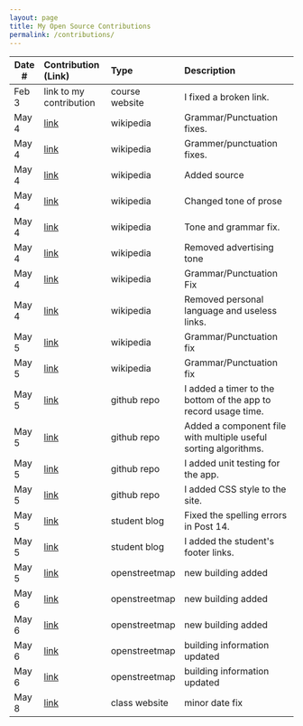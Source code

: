 ```yaml
---
layout: page
title: My Open Source Contributions
permalink: /contributions/
---
```


<!--
Type of the contribution should be "Wikipedia edit", "OpenStreet Map feature", "Documentation", "Course website", "Blog",
"Browser Add-on", etc.

The description should include a brief summary of what you did.

The link should bring us to a public page that shows your contribution. 

Replace the first row with your own contribution. 

-->





| Date #       | Contribution (Link)  | Type  | Description |
|---|:---|:---|:---|
| Feb 3   | link to my contribution    | course website    |   I fixed a broken link.    |
| May 4   | [link](https://en.wikipedia.org/w/index.php?title=Avenues_Television&editingStatsId=d1iqrtjthv4r5g6do3i8p0h3tn17hj3p&editingStatsOversample=1&gesuggestededit=1)    | wikipedia            |  Grammar/Punctuation fixes.          |
| May 4   | [link](https://en.wikipedia.org/w/index.php?title=Maurice_Green_%28virologist%29&editingStatsId=sv60n23kaueqapitljidgbnv6986ki66&editingStatsOversample=1&gesuggestededit=1)      | wikipedia      |  Grammer/punctuation fixes.   |
| May 4   | [link](https://en.wikipedia.org/w/index.php?title=Semantic_spectrum&editingStatsId=4e5d5af7e60be7cd40bd&editingStatsOversample=1&gesuggestededit=1)      | wikipedia      |   Added source   |
| May 4   | [link](https://en.wikipedia.org/w/index.php?title=Gautam_R._Desiraju&editingStatsId=5mgjcrqgikmfj3k5g5i25gc4d4mbijeq&editingStatsOversample=1&gesuggestededit=1)      | wikipedia      | Changed tone of prose     |
| May 4   | [link](https://en.wikipedia.org/w/index.php?title=Iv%C3%A1n_Massagu%C3%A9&editingStatsId=pqveih47eu0p3cubqm1vct3b10tc8rdl&editingStatsOversample=1&gesuggestededit=1)      | wikipedia      | Tone and grammar fix.     |
| May 4   | [link](https://en.wikipedia.org/w/index.php?title=Alex_Perry&editingStatsId=beh8h0jpo09dn4i91rnvsa37ha6pt7r9&editingStatsOversample=1&gesuggestededit=1)      | wikipedia      | Removed advertising tone     |
| May 4   | [link](https://en.wikipedia.org/w/index.php?title=Udawalawe_Elephant_Transit_Home&editingStatsId=7ba85c362f506d119ee5&editingStatsOversample=1&gesuggestededit=1)      | wikipedia      |  Grammar/Punctuation Fix    |
| May 4   | [link](https://en.wikipedia.org/w/index.php?title=Lorenzo_the_cat&editingStatsId=88e7f3d6eceadab98802&editingStatsOversample=1&gesuggestededit=1)      | wikipedia      |  Removed personal language and useless links.    |
| May 5   | [link](https://en.wikipedia.org/w/index.php?title=Peter_Kaumba&editingStatsId=g8hpr645f2rblu04ghn2fb3jnpq711mk&editingStatsOversample=1&gesuggestededit=1)      | wikipedia      |  Grammar/Punctuation fix    |
| May 5   | [link](https://en.wikipedia.org/w/index.php?title=Ayo_Makun&editingStatsId=aln8cmlaqvbug580fld8kec1tbvvmfsh&editingStatsOversample=1&gesuggestededit=1)      | wikipedia      |  Grammar/Punctuation fix    |
| May 5   | [link](https://github.com/tanuj123-cyber/Expense-Tracker/pull/1)      | github repo    | I added a timer to the bottom of the app to record usage time.    |
| May 5   | [link](https://github.com/edrickhong/Cu_std/pull/6)      | github repo    |  Added a component file with multiple useful sorting algorithms.    |
| May 5   | [link](https://github.com/ossd-s24/weathermen/pull/4)      | github repo    |  I added unit testing for the app.    |
| May 5   | [link](https://github.com/software-students-fall2023/5-final-project-pusheen/pull/21)      | github repo    | I added CSS style to the site.     |
| May 5   | [link](https://github.com/ossd-s24/skylar-mo-weekly/pull/1)      | student blog   | Fixed the spelling errors in Post 14.     |
| May 5   | [link](https://ossd-s24.github.io/ahmed-o-324-weekly/pull/1)      | student blog   |  I added the student's footer links.    |
| May 5   | [link](https://www.openstreetmap.org/changeset/150948639#map=19/40.80973/-74.26025)      | openstreetmap  | new building added     |
| May 6   | [link](https://www.openstreetmap.org/changeset/150948587)      | openstreetmap  | new building added     |
| May 6   | [link](https://www.openstreetmap.org/changeset/150948533#map=19/40.80952/-74.26033)      | openstreetmap  | new building added     |
| May 6   | [link](https://www.openstreetmap.org/changeset/150948312)      | openstreetmap  | building information updated     |
| May 6   | [link](https://www.openstreetmap.org/changeset/150948190#map=19/40.69877/-73.93533)      | openstreetmap  | building information updated     |
| May 8   | [link](https://github.com/joannakl/ossd/pull/134)      | class website  | minor date fix     |



